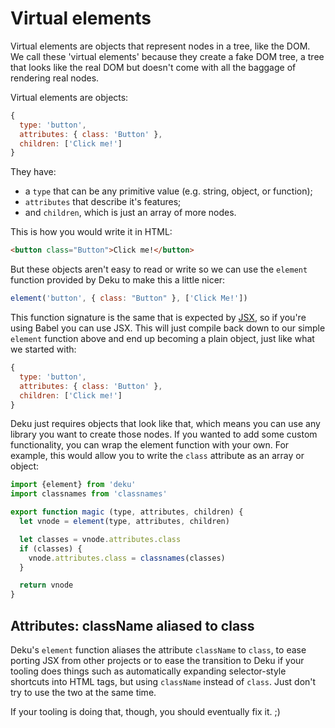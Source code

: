 # Virtual elements

Virtual elements are objects that represent nodes in a tree, like the DOM. We call these 'virtual elements' because they create a fake DOM tree, a tree that looks like the real DOM but doesn't come with all the baggage of rendering real nodes.

Virtual elements are objects:

```js
{
  type: 'button',
  attributes: { class: 'Button' },
  children: ['Click me!']
}
```

They have:

* a `type` that can be any primitive value (e.g. string, object, or function);
* `attributes` that describe it's features;
* and `children`, which is just an array of more nodes.

This is how you would write it in HTML:

```html
<button class="Button">Click me!</button>
```

But these objects aren't easy to read or write so we can use the `element` function provided by Deku to make this a little nicer:

```js
element('button', { class: "Button" }, ['Click Me!'])
```

This function signature is the same that is expected by [JSX](/deku/docs/basics/JSX.html), so if you're using Babel you can use JSX. This will just compile back down to our simple `element` function above and end up becoming a plain object, just like what we started with:

```js
{
  type: 'button',
  attributes: { class: 'Button' },
  children: ['Click me!']
}
```

Deku just requires objects that look like that, which means you can use any library you want to create those nodes. If you wanted to add some custom functionality, you can wrap the element function with your own. For example, this would allow you to write the `class` attribute as an array or object:

```js
import {element} from 'deku'
import classnames from 'classnames'

export function magic (type, attributes, children) {
  let vnode = element(type, attributes, children)

  let classes = vnode.attributes.class
  if (classes) {
    vnode.attributes.class = classnames(classes)
  }

  return vnode
}
```

## Attributes: className aliased to class

Deku's `element` function aliases the attribute `className` to `class`, to ease porting JSX from other projects or to ease the transition to Deku if your tooling does things such as automatically expanding selector-style shortcuts into HTML tags, but using `className` instead of `class`.  Just don't try to use the two at the same time.

If your tooling is doing that, though, you should eventually fix it. ;)
